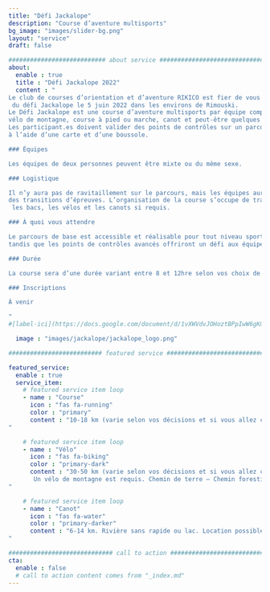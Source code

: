 ```yaml
---
title: "Défi Jackalope"
description: "Course d’aventure multisports"
bg_image: "images/slider-bg.png"
layout: "service"
draft: false

########################### about service #############################
about:
  enable : true
  title : "Défi Jackalope 2022"
  content : "
Le club de courses d’orientation et d’aventure RIKICO est fier de vous annoncer la tenue de la première édition
 du défi Jackalope le 5 juin 2022 dans les environs de Rimouski.
Le Défi Jackalope est une course d’aventure multisports par équipe comprenant :
vélo de montagne, course à pied ou marche, canot et peut-être quelques surprises.
Les participant.es doivent valider des points de contrôles sur un parcours non balisé
à l’aide d’une carte et d’une boussole.

### Équipes

Les équipes de deux personnes peuvent être mixte ou du même sexe.

### Logistique

Il n’y aura pas de ravitaillement sur le parcours, mais les équipes auront accès à des bacs lors
des transitions d’épreuves. L’organisation de la course s’occupe de transporter
 les bacs, les vélos et les canots si requis.

### À quoi vous attendre

Le parcours de base est accessible et réalisable pour tout niveau sportif,
tandis que les points de contrôles avancés offriront un défi aux équipes qui le souhaite.

### Durée

La course sera d’une durée variant entre 8 et 12hre selon vos choix de routes et votre vitesse.

### Inscriptions

À venir

"
#[label-ici](https://docs.google.com/document/d/1vXWVdvJOHoztBPpIwW6gKmgLnIvYCMgz/edit?usp=sharing&ouid=101057629570461989254&rtpof=true&sd=true)

  image : "images/jackalope/jackalope_logo.png"

########################## featured service ############################

featured_service:
  enable : true
  service_item:
    # featured service item loop
    - name : "Course"
      icon : "fas fa-running"
      color : "primary"
      content : "10-18 km (varie selon vos décisions et si vous allez chercher les points de contrôles avancés).
"

    # featured service item loop
    - name : "Vélo"
      icon : "fas fa-biking"
      color : "primary-dark"
      content : "30-50 km (varie selon vos décisions et si vous allez chercher les points de contrôles avancés).
       Un vélo de montagne est requis. Chemin de terre – Chemin forestier – Sentier VTT – Route pavée.
"

    # featured service item loop
    - name : "Canot"
      icon : "fas fa-water"
      color : "primary-darker"
      content : "6-14 km. Rivière sans rapide ou lac. Location possible.
"

############################# call to action #################################
cta:
  enable : false
  # call to action content comes from "_index.md"
---
```

